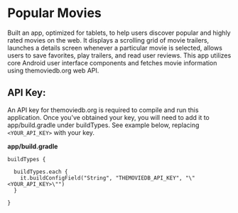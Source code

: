 # Popular Movies
Built an app, optimized for tablets, to help users discover popular and highly rated movies on the web. It displays a scrolling grid of movie trailers, launches a details screen whenever a particular movie is selected, allows users to save favorites, play trailers, and read user reviews. This app utilizes core Android user interface components and fetches movie information using themoviedb.org web API.

## API Key:
An API key for themoviedb.org is required to compile and run this application.
Once you've obtained your key, you will need to add it to app/build.gradle
under buildTypes. See example below, replacing `<YOUR_API_KEY>` with your key.

**app/build.gradle**
```
buildTypes {

  buildTypes.each {
    it.buildConfigField("String", "THEMOVIEDB_API_KEY", "\"<YOUR_API_KEY>\"")
  }

}
```
